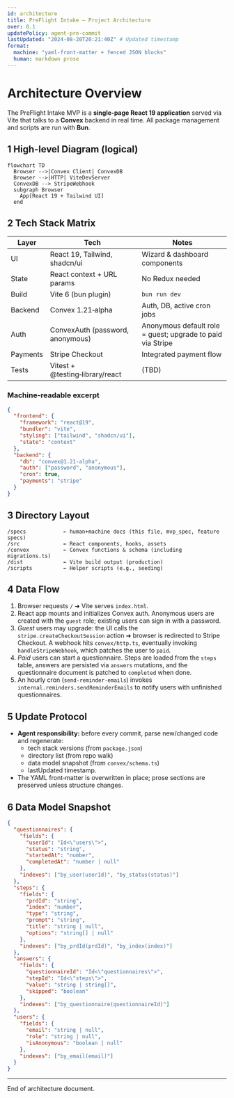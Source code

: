 ```yaml
---
id: architecture
title: PreFlight Intake — Project Architecture
over: 0.1
updatePolicy: agent-pre-commit
lastUpdated: "2024-08-20T20:21:40Z" # Updated timestamp
format:
  machine: "yaml-front-matter + fenced JSON blocks"
  human: markdown prose
---
```


# Architecture Overview
The PreFlight Intake MVP is a **single‑page React 19 application** served via Vite that talks to a **Convex** backend in real time. All package management and scripts are run with **Bun**.

## 1 High-level Diagram (logical)
```mermaid
flowchart TD
  Browser -->|Convex Client| ConvexDB
  Browser -->|HTTP| ViteDevServer
  ConvexDB --> StripeWebhook
  subgraph Browser
    App[React 19 + Tailwind UI]
  end
```

## 2 Tech Stack Matrix
| Layer | Tech | Notes |
|-------|------|-------|
| UI | React 19, Tailwind, shadcn/ui | Wizard & dashboard components |
| State | React context + URL params | No Redux needed |
| Build | Vite 6 (bun plugin) | `bun run dev` |
| Backend | Convex 1.21‑alpha | Auth, DB, active cron jobs |
| Auth | ConvexAuth (password, anonymous) | Anonymous default role = guest; upgrade to paid via Stripe |
| Payments | Stripe Checkout | Integrated payment flow |
| Tests | Vitest + @testing‑library/react | (TBD) |

### Machine-readable excerpt
```json
{
  "frontend": {
    "framework": "react@19",
    "bundler": "vite",
    "styling": ["tailwind", "shadcn/ui"],
    "state": "context"
  },
  "backend": {
    "db": "convex@1.21-alpha",
    "auth": ["password", "anonymous"],
    "cron": true,
    "payments": "stripe"
  }
}
```

## 3 Directory Layout
```
/specs            ← human+machine docs (this file, mvp_spec, feature specs)
/src              ← React components, hooks, assets
/convex           ← Convex functions & schema (including migrations.ts)
/dist             ← Vite build output (production)
/scripts          ← Helper scripts (e.g., seeding)
```

## 4 Data Flow
1. Browser requests `/` ➜ Vite serves `index.html`.
2. React app mounts and initializes Convex auth. Anonymous users are created with the `guest` role; existing users can sign in with a password.
3. *Guest* users may upgrade: the UI calls the `stripe.createCheckoutSession` action ➜ browser is redirected to Stripe Checkout. A webhook hits `convex/http.ts`, eventually invoking `handleStripeWebhook`, which patches the user to `paid`.
4. *Paid* users can start a questionnaire. Steps are loaded from the `steps` table, answers are persisted via `answers` mutations, and the questionnaire document is patched to `completed` when done.
5. An hourly cron (`send‑reminder‑emails`) invokes `internal.reminders.sendReminderEmails` to notify users with unfinished questionnaires.

## 5 Update Protocol
* **Agent responsibility:** before every commit, parse new/changed code and regenerate:
  * tech stack versions (from `package.json`)
  * directory list (from repo walk)
  * data model snapshot (from `convex/schema.ts`)
  * lastUpdated timestamp.
* The YAML front‑matter is overwritten in place; prose sections are preserved unless structure changes.

## 6 Data Model Snapshot
```json
{
  "questionnaires": {
    "fields": {
      "userId": "Id<\"users\">",
      "status": "string",
      "startedAt": "number",
      "completedAt": "number | null"
    },
    "indexes": ["by_user(userId)", "by_status(status)"]
  },
  "steps": {
    "fields": {
      "prdId": "string",
      "index": "number",
      "type": "string",
      "prompt": "string",
      "title": "string | null",
      "options": "string[] | null"
    },
    "indexes": ["by_prdId(prdId)", "by_index(index)"]
  },
  "answers": {
    "fields": {
      "questionnaireId": "Id<\"questionnaires\">",
      "stepId": "Id<\"steps\">",
      "value": "string | string[]",
      "skipped": "boolean"
    },
    "indexes": ["by_questionnaire(questionnaireId)"]
  },
  "users": {
    "fields": {
      "email": "string | null",
      "role": "string | null",
      "isAnonymous": "boolean | null"
    },
    "indexes": ["by_email(email)"]
  }
}
```

---
End of architecture document.

